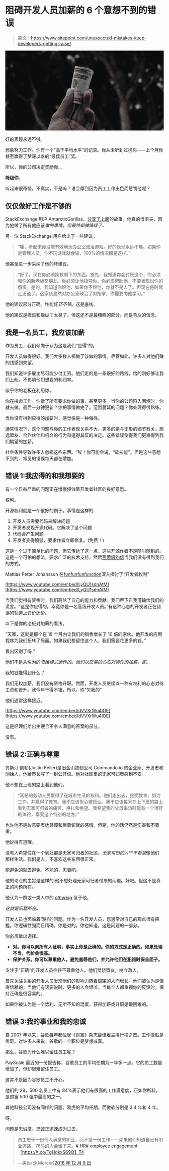 # 阻碍开发人员加薪的 6 个意想不到的错误

> 原文：<https://www.sitepoint.com/unexpected-mistakes-keep-developers-getting-raise/>

![Getting a raise](img/c1114f95db3e79fe09a94c553bf31461.png)

好的表现永远不够。

想象努力工作。你有一个“高于平均水平”的记录。你从未听到过抱怨——上个月你甚至赢得了梦寐以求的“最佳员工”奖。

所以，你的公司决定奖励你…

**降级你**。

听起来很奇怪，不真实，不是吗？谁会厚到因为员工工作出色而惩罚他呢？

## 仅仅做好工作是不够的

StackExchange 用户 AntarcticGorillas，[分享了上面](http://workplace.stackexchange.com/questions/21427/how-to-react-when-i-am-demoted-for-reasons-not-related-to-my-performance)的故事。他真的很沮丧，因为他做了所有他应该*做的事情，但最终却被降级了。*

另一位 StackExchange 用户给出了一些建议。

> “哇，听起来你没能有效地玩办公室政治游戏。好的表现永远不够。如果你是管理人员，你不玩游戏就会输，100%的情况都是这样。”

他甚至进一步采纳了他的坏建议。

> “好了，现在你必须挽救剩下的东西。首先，我知道你会讨厌这个，你必须和你的新老板交朋友。你必须让他指导你。你必须帮助他，不要表现出你的怨恨。是的，我知道你恨他，如果你不恨他，你就不是人了。但现在是时候走正道了。这家伙显然对办公室政治了如指掌，你需要向他学习。”

他的建议部分正确。性能好*还不够*。这是底线。

他的建议是撒谎和操纵？太臭了。但这还不是最糟糕的部分。而是背后的信念。

## 我是一名员工，我应该加薪

作为员工，我们倾向于认为这是我们“应得”的。

开发人员做得很好。我们大多数人都做了该做的事情。尽管如此，许多人对他们赚的钱感到失望。

我们知道许多雇主尽可能少付工资。他们走的是一条很好的路线，给的刚好够让我们上船，不影响他们想要的利润率。

似乎你的老板在利用你。

你在拼命工作。你做了所有要求你做的事，甚至更多。当你的公司陷入困境时，你就去做。最后一分钟更新？你把事情做完了。范围蔓延的问题？你处理得很熟练。

当你没有得到应得的加薪时，感觉像是一种侮辱。

通常情况下，这个问题与你的工作表现关系不大，更多的是与无形的细节有关。疏远盟友、合作伙伴和机会的行为和适得其反的决定。这些错误使得我们更难得到我们期望的加薪。

社会条件导致许多人忽视这些东西。“唉！你可能会说，“软技能”。但是这些意想不到的、常见的错误每天都在增加。

## 错误 1:我应得的和我想要的

有一个日益严重的问题正在慢慢侵蚀着开发者社区的良好意愿。

权利。

开源权利就是一个很好的例子。事情是这样的:

1.  开发人员需要代码来解决问题
2.  开发者发现开源代码。它解决了这个问题
3.  代码会产生问题
4.  开发者变得愤怒，要求作者立即修复。(免费！)

这是一个过于简单化的问题，但它传达了这一点。这些开源作者不是随叫随到的。这是一个可怕的想法，要求广泛的技术支持，然后[写愤怒的信](https://github.com/dear-github/dear-github/tree/2f45c3255a55c3ac111817840537151d96e1649e)当我们没有得到我们的方式。

Mattias Petter Johansson 在[funfunfunfunction](https://www.youtube.com/channel/UCO1cgjhGzsSYb1rsB4bFe4Q)深入探讨了“开发者权利”

[https://www.youtube.com/embed/LyQU1sdnAtM](https://www.youtube.com/embed/LyQU1sdnAtM)

当我们觉得有资格时，我们高估了自己的能力和贡献。我们吞下自我灌输给我们的谎言。“这是你应得的。毕竟你是一名高级开发人员。”有这种心态的开发者正在错误的轨道上讨价还价。

以下是你的老板对加薪的看法。

“天哪，这就是那个在 18 个月内让我们的销售增长了 10 倍的家伙。他开发的应用程序为我们扭转了局面。如果我们想留住这个人，我们需要花更多的钱。”

看出区别了吗？

他们不是从名为的*思维模式运作的。他们以交易的心态对待你的加薪，即…*

我的钱能得到什么？

我们无权加薪。我们没有资格升职。然而，开发人员继续以一种有权利的心态对待工资和晋升。我今年干得不错，所以，你“欠我的”

他们通常这样接近。

[https://www.youtube.com/embed/dVVXrWu4lOE](https://www.youtube.com/embed/dVVXrWu4lOE)

这是经理们给出生硬且不令人满意的答案的部分。

没有。

## 错误 2:正确与尊重

贾斯汀·凯勒(Justin Keller)是旧金山初创公司 Commando.io 的企业家、开发者和创始人，他给市长写了一封公开信。他对社区里的无家可归者感到不安。

他不想在上班的路上看到他们。

> “富裕的劳动人民赢得了在城市生活的权利。他们走出去，接受教育，努力工作，并赢得了教育。我不应该担心被搭讪。我不应该每天在上下班的路上看到无家可归者的痛苦、挣扎和绝望。我希望我的父母来访时能有一个很好的体验，享受这个特别的地方。”

也许他不是故意要表达轻蔑和屈尊俯就的感情。但是，他的话仍然是伤害和不尊重。

他说得有道理。

没有人希望住在一个到处都是无家可归者的社区。*无家可归的人**不希望*像他们那样生活。我们是人，不喜欢这些东西很正常。

能避免的就去避免。不能的，忍着吧。

他的论点的主旨是这样的:他不想处理无家可归者带来的问题。好吧。但这不是真正的问题所在。

他认为一群或一类人中的 *[othering](https://therearenoothers.wordpress.com/2011/12/28/othering-101-what-is-othering/)* 低于他。

*这就是问题所在。*

开发人员也面临着同样的问题。作为一名开发人员，您通常对自己的观点很有把握。你逻辑性强而且精确。你是对的，你也知道，这是问题的一部分。

你必须做出选择。

*   **对。你可以向所有人证明，事实上你是正确的。你的方式是正确的。如果处理不当，代价会很高。**
*   **保护关系。你可以尊重他人，避免羞辱他们，并允许他们在犯错时保全面子。**

专注于“正确”的开发人员往往不尊重他人。他们焚烧盟友，树立敌人。

首先关注关系的开发人员发现他们的影响力随着周围的人而增长。他们被认为是值得信赖的，当他们有话要说时，更多的人会倾听。当每个人都重视你的反馈时，保持正确是很容易的。

如果你被认为是一个势利、无所不知的混蛋，获得加薪或升职是很困难的。

## 错误 3:我的事业和我的忠诚

自 2007 年以来，谷歌每年都位居《财富》杂志最佳雇主排行榜之首。工作津贴是传奇。对许多人来说，谷歌的一个职位是梦想成真。

那么，谷歌为什么难以留住员工呢？

PayScale 最近的一份报告称，谷歌员工的平均任期为一年多一点。它的员工数量增加了，但却很难留住员工。

这并不是因为谷歌员工不开心。

他们的 28，500 名员工中有 84%表示他们有很高的工作满意度，正如你所料，是财富 500 强中最高的之一。

其他科技公司没有同样的问题。雅虎的平均任期。而微软分别是 2.4 年和 4 年。

呀。

问题是忠诚度。忠诚正迅速成为过去。

> 员工忠于一份令人满意的职业，而不是一份工作——如果他们知道自己有职业道路，78%的人会留下来。[# HR](https://twitter.com/hashtag/HR?src=hash)[# employee engagement](https://twitter.com/hashtag/EmployeeEngagement?src=hash)【https://t.co/TgHqkxS69Q】T4
> 
> —美世(@ Mercer)[2016 年 12 月 9 日](https://twitter.com/mercer/status/807324629060685824)